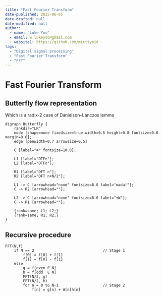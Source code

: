```yaml
---
title: "Fast Fourier Transform"
date-published: 2025-06-05
date-drafted: null
date-modified: null
author:
  - name: "Luke Yoo"
  - email: w.lukeyoo@gmail.com
  - website1: https://github.com/micttyoid
tags:
  - "Digital signal processing"
  - "Fast Fourier Transform"
  - "FFT"
---
```


# Fast Fourier Transform

## Butterfly flow representation

Which is a radix-2 case of Danielson–Lanczos lemma

```[dot]
digraph Butterfly {
    rankdir="LR"
    node [shape=none fixedsize=true width=0.5 height=0.8 fontsize=9.0 margin=0.0];
    edge [penwidth=0.7 arrowsize=0.5]
    
    C [label="⊕" fontsize=10.0];
    
    L1 [label="DTFe"];
    L2 [label="DTFo"];

    R1 [label="DFT n"];
    R2 [label="DFT n+N/2"];
    
    L1 -> C [arrowhead="none" fontsize=8.0 label="nada!"];
    C -> R2 [arrowhead=""];
    
    L2 -> C [arrowhead="none" fontsize=8.0 label="±W"];
    C -> R1 [arrowhead=""];
    
    {rank=same; L1; L2;}
    {rank=same; R1; R2;}
}
```

## Recursive procedure

```pseudo
FFT(N,f)
    if N == 2                               // Stage 1
        f[0] = f[0] + f[1]
        f[1] = f[0] - f[1]
    else
        g = f[even ∈ N]
        h = f[odd  ∈ N]
        FFT(N/2, g)
        FFT(N/2, h)
        for n = 0 to N-1                    // Stage 2
            f[n] = g[n] + W[n]h[n]
```